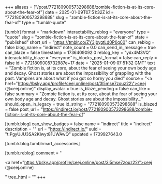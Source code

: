 +++
aliases = ["/post/772180900573298688/zombie-fiction-is-at-its-core-about-the-fear-of"]
date = 2025-01-09T07:51:32Z
id = "772180900573298688"
slug = "zombie-fiction-is-at-its-core-about-the-fear-of"
type = "tumblr-quote"

[tumblr]
format = "markdown"
interactability_reblog = "everyone"
type = "quote"
slug = "zombie-fiction-is-at-its-core-about-the-fear-of"
state = "published"
short_url = "https://tmblr.co/ZY3jbygtLd0P0q00"
can_reblog = false
blog_name = "indirect"
note_count = 0.0
can_send_in_message = true
can_blaze = false
timestamp = 1736409092.0
reblog_key = "ydx4M3VQ"
interactability_blaze = "everyone"
is_blocks_post_format = false
can_reply = false
id = 7.721809005732987e+17
date = "2025-01-09 07:51:32 GMT"
text = "Zombie fiction is, at its core, about the fear of seeing your own body age and decay. Ghost stories are about the impossibility of grappling with the past. Vampires are about what if you got so horny you died"
source = "<a href=\"https://bsky.app/profile/ceej.online/post/3l5mse7zouz22\">ceej (@ceej.online)</a>"
display_avatar = true
is_blaze_pending = false
can_like = false
summary = "Zombie fiction is, at its core, about the fear of seeing your own body age and decay. Ghost stories are about the impossibility..."
should_open_in_legacy = true
id_string = "772180900573298688"
is_blazed = false
post_url = "https://indirect.io/post/772180900573298688/zombie-fiction-is-at-its-core-about-the-fear-of"

[tumblr.blog]
can_show_badges = false
name = "indirect"
title = "indirect"
description = ""
url = "https://indirect.io/"
uuid = "t:PgyUJU3SA2Klwyt81UWAwQ"
updated = 1739927643.0

[tumblr.blog.tumblrmart_accessories]

[tumblr.reblog]
comment = "<p><a href=\"https://bsky.app/profile/ceej.online/post/3l5mse7zouz22\">ceej (@ceej.online)</a></p>"
tree_html = ""
+++
